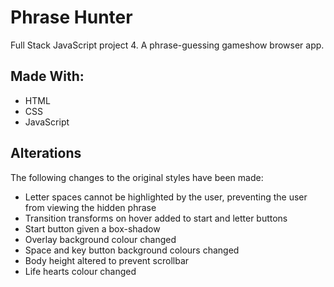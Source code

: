 # Phrase Hunter 
Full Stack JavaScript project 4. A phrase-guessing gameshow browser app.

## Made With:
* HTML
* CSS
* JavaScript

## Alterations
The following changes to the original styles have been made: 
* Letter spaces cannot be highlighted by the user, preventing the user from viewing the hidden phrase
* Transition transforms on hover added to start and letter buttons
* Start button given a box-shadow
* Overlay background colour changed
* Space and key button background colours changed
* Body height altered to prevent scrollbar
* Life hearts colour changed